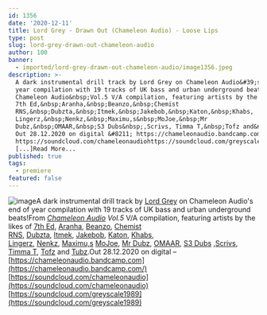 ```yaml
---
id: 1356
date: '2020-12-11'
title: Lord Grey - Drawn Out (Chameleon Audio) - Loose Lips
type: post
slug: lord-grey-drawn-out-chameleon-audio
author: 100
banner:
  - imported/lord-grey-drawn-out-chameleon-audio/image1356.jpeg
description: >-
  A dark instrumental drill track by Lord Grey on Chameleon Audio&#39;s end of
  year compilation with 19 tracks of UK bass and urban underground beats! From
  Chameleon Audio&nbsp;Vol.5 V/A compilation, featuring artists by the likes of
  7th Ed,&nbsp;Aranha,&nbsp;Beanzo,&nbsp;Chemist
  RNS,&nbsp;Dubzta,&nbsp;Itmek,&nbsp;Jakebob,&nbsp;Katon,&nbsp;Khabs,
  Lingerz,&nbsp;Nenkz,&nbsp;Maximu,s&nbsp;MoJoe,&nbsp;Mr
  Dubz,&nbsp;OMAAR,&nbsp;S3 Dubs&nbsp;,Scrivs, Timma T,&nbsp;Tofz and&nbsp;Tubz.
  Out 28.12.2020 on digital &#8211; https://chameleonaudio.bandcamp.com
  https://soundcloud.com/chameleonaudiohttps://soundcloud.com/greyscale1989
  [...]Read More...
published: true
tags:
  - premiere
featured: false
---
```

![image](../imported/lord-grey-drawn-out-chameleon-audio/image1356.jpeg)A dark instrumental drill track by [Lord Grey](https://soundcloud.com/greyscale1989) on Chameleon Audio's end of year compilation with 19 tracks of UK bass and urban underground beats!From [_Chameleon Audio_](https://chameleonaudio.bandcamp.com) _Vol.5_ V/A compilation, featuring artists by the likes of [7th Ed](https://soundcloud.com/seventh_ed), [Aranha](https://soundcloud.com/aranha-uk), [Beanzo](https://soundcloud.com/beanzouk), [Chemist RNS](https://soundcloud.com/chemist_rns), [Dubzta](https://soundcloud.com/dubzta-beats), [Itmek](https://soundcloud.com/itmek), [Jakebob](https://soundcloud.com/hr6jakebob), [Katon](https://soundcloud.com/katondnb), [Khabs](https://soundcloud.com/khabss), [Lingerz](https://soundcloud.com/lingerz), [Nenkz](https://soundcloud.com/nenkz), [Maximu,s](https://soundcloud.com/max-maximilian-wilson) [MoJoe](https://soundcloud.com/mojoeca), [Mr Dubz](https://soundcloud.com/mrdubz), [OMAAR](https://soundcloud.com/prodomaar), [S3 Dubs](https://soundcloud.com/s3dubs) ,[Scrivs](https://soundcloud.com/scrivsdj), [Timma T](https://soundcloud.com/timmatdj), [Tofz](https://soundcloud.com/tofz) and [Tubz](https://soundcloud.com/tubz-tu).Out 28.12.2020 on digital – [https://chameleonaudio.bandcamp.com](https://chameleonaudio.bandcamp.com/)  
[https://soundcloud.com/chameleonaudio](https://soundcloud.com/chameleonaudio)  
[https://soundcloud.com/greyscale1989](https://soundcloud.com/greyscale1989)